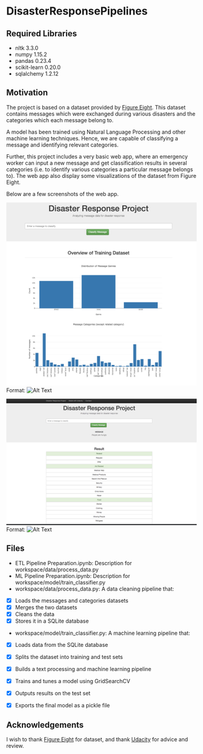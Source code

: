 
# DisasterResponsePipelines

## Required Libraries

* nltk 3.3.0
* numpy 1.15.2
* pandas 0.23.4
* scikit-learn 0.20.0
* sqlalchemy 1.2.12

## Motivation

The project is based on a dataset provided by [Figure Eight](https://www.figure-eight.com/). This dataset contains messages which were exchanged during various disasters and the categories which each message belong to. 

A model has been trained using Natural Language Processing and other machine learning techniques. Hence, we are capable of classifying a message and identifying relevant categories.

Further, this project includes a very basic web app, where an emergency worker can input a new message and get classification results in several categories (i.e. to identify various categories a particular message belongs to). The web app also display some visualizations of the dataset from Figure Eight.

Below are a few screenshots of the web app.

![Web App Index Page](/images/a.png)
Format: ![Alt Text](url)

![Web App Message Classification](/images/b.png)
Format: ![Alt Text](url)

## Files

* ETL Pipeline Preparation.ipynb: Description for workspace/data/process_data.py
* ML Pipeline Preparation.ipynb: Description for workspace/model/train_classifier.py
* workspace/data/process_data.py: A data cleaning pipeline that:
- [x] Loads the messages and categories datasets
- [x] Merges the two datasets
- [x] Cleans the data
- [x] Stores it in a SQLite database
* workspace/model/train_classifier.py: A machine learning pipeline that:
- [x] Loads data from the SQLite database
- [x] Splits the dataset into training and test sets
- [x] Builds a text processing and machine learning pipeline
- [x] Trains and tunes a model using GridSearchCV
- [x] Outputs results on the test set
- [x] Exports the final model as a pickle file


## Acknowledgements

I wish to thank [Figure Eight](https://www.figure-eight.com/) for dataset, and thank [Udacity](https://udacity.com) for advice and review.
